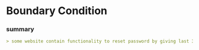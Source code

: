 # Boundary Condition

### summary

```markdown
> some website contain functionality to reset password by giving last 3 digit phone no and something like this. There we can check for Boundary condition Bug.
```
